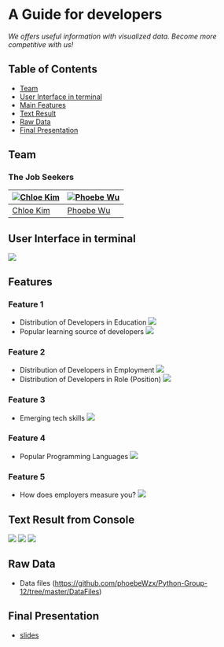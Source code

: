 # A Guide for developers 
*We offers useful information with visualized data. Become more competitive with us!*

## Table of Contents

- [Team](#team)
- [User Interface in terminal](#user-interface-in-terminal)
- [Main Features](#features)
- [Text Result](#text-result-from-console)
- [Raw Data](#raw-data)
- [Final Presentation](#final-presentation)

## Team
### The Job Seekers
[![Chloe Kim](https://github.com/phoebeWzx/Python-Group-12/blob/master/Images/chloe.png)](mailto:minkyun3@andrew.cmu.edu)  | [![Phoebe Wu](https://github.com/phoebeWzx/Python-Group-12/blob/master/Images/pheobe.png)](mailto:minkyun3@andrew.cmu.edu)
---|---
[Chloe Kim](mailto:minkyun3@andrew.cmu.edu) |[Phoebe Wu](mailto:minkyun3@andrew.cmu.edu)

## User Interface in terminal
![](https://github.com/phoebeWzx/Python-Group-12/blob/master/Images/consolfinal.png)

## Features
### Feature 1
- Distribution of Developers in Education
![](https://github.com/phoebeWzx/Python-Group-12/blob/master/Images/feature1_1.png)
- Popular learning source of developers
![](https://github.com/phoebeWzx/Python-Group-12/blob/master/Images/feature1_1.png)

### Feature 2
- Distribution of Developers in Employment
![](https://github.com/phoebeWzx/Python-Group-12/blob/master/Images/feature2_1.png)
- Distribution of Developers in Role (Position)
![](https://github.com/phoebeWzx/Python-Group-12/blob/master/Images/feature2_2.png)

### Feature 3
- Emerging tech skills
![](https://github.com/phoebeWzx/Python-Group-12/blob/master/Images/feature3.png)

### Feature 4
- Popular Programming Languages
![](https://github.com/phoebeWzx/Python-Group-12/blob/master/Images/feature4.png)

### Feature 5
- How does employers measure you?
![](https://github.com/phoebeWzx/Python-Group-12/blob/master/Images/feature5.png)

## Text Result from Console
![](https://github.com/phoebeWzx/Python-Group-12/blob/master/Images/conosol1.png)
![](https://github.com/phoebeWzx/Python-Group-12/blob/master/Images/conosol2.png)
![](https://github.com/phoebeWzx/Python-Group-12/blob/master/Images/conosol3.png)

## Raw Data
- Data files (https://github.com/phoebeWzx/Python-Group-12/tree/master/DataFiles)

## Final Presentation
- [slides](https://github.com/phoebeWzx/Python-Group-12/blob/master/The_Job_Seekers_presentation_deck.pptx)